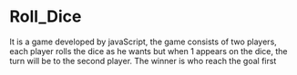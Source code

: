 # Roll_Dice
It is a game developed by javaScript, the game consists of two players, each player rolls the dice as he wants but when  1 appears on the dice, the turn will be to the second player. The winner is who reach the goal first
